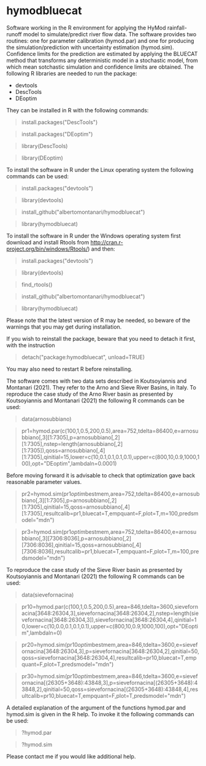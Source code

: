 # hymodbluecat
Software working in the R environment for applying the HyMod rainfall-runoff model to simulate/predict river flow data. The software provides two routines: one for parameter calibration (hymod.par) and one for producing the simulation/prediction with uncertainty estimation (hymod.sim). Confidence limits for the prediction are estimated by applying the BLUECAT method that transforms any deterministic model in a stochastic model, from which mean sotchastic simulation and confidence limits are obtained.
The following R libraries are needed to run the package:
- devtools
- DescTools
- DEoptim 

They can be installed in R with the following commands:

> install.packages("DescTools")

> install.packages("DEoptim")

> library(DescTools)

> library(DEoptim)

To install the software in R under the Linux operating system the following commands can be used:

> install.packages("devtools")

> library(devtools)

> install_github("albertomontanari/hymodbluecat")

> library(hymodbluecat)

To install the software in R under the Windows operating system first download and install Rtools from http://cran.r-project.org/bin/windows/Rtools/) and then:

> install.packages("devtools")

> library(devtools)

> find_rtools()

> install_github("albertomontanari/hymodbluecat")

> library(hymodbluecat)

Please note that the latest version of R may be needed, so beware of the warnings that you may get during installation.

If you wish to reinstall the package, beware that you need to detach it first, with the instruction

> detach("package:hymodbluecat", unload=TRUE)

You may also need to restart R before reinstalling.

The software comes with two data sets described in Koutsoyiannis and Montanari (2021). They refer to the Arno and Sieve River Basins, in Italy.
To reproduce the case study of the Arno River basin as presented by Koutsoyiannis and Montanari (2021) the following R commands can be used:

> data(arnosubbiano)

> pr1=hymod.par(c(100,1,0.5,200,0.5),area=752,tdelta=86400,e=arnosubbiano[,3][1:7305],p=arnosubbiano[,2][1:7305],nstep=length(arnosubbiano[,2][1:7305]),qoss=arnosubbiano[,4][1:7305],qinitial=15,lower=c(10,0.1,0.1,0.1,0.1),upper=c(800,10,0.9,1000,100),opt="DEoptim",lambdaln=0.0001)

Before moving forward it is advisable to check that optimization gave back reasonable parameter values.

> pr2=hymod.sim(pr1$optim$bestmem,area=752,tdelta=86400,e=arnosubbiano[,3][1:7305],p=arnosubbiano[,2][1:7305],qinitial=15,qoss=arnosubbiano[,4][1:7305],resultcalib=pr1,bluecat=T,empquant=F,plot=T,m=100,predsmodel="mdn")

> pr3=hymod.sim(pr1$optim$bestmem,area=752,tdelta=86400,e=arnosubbiano[,3][7306:8036],p=arnosubbiano[,2][7306:8036],qinitial=15,qoss=arnosubbiano[,4][7306:8036],resultcalib=pr1,bluecat=T,empquant=F,plot=T,m=100,predsmodel="mdn")

To reproduce the case study of the Sieve River basin as presented by Koutsoyiannis and Montanari (2021) the following R commands can be used:

> data(sievefornacina)

> pr10=hymod.par(c(100,1,0.5,200,0.5),area=846,tdelta=3600,sievefornacina[3648:26304,3],sievefornacina[3648:26304,2],nstep=length(sievefornacina[3648:26304,3]),sievefornacina[3648:26304,4],qinitial=10,lower=c(10,0.0,0.1,0.1,0.1),upper=c(800,10,0.9,1000,100),opt="DEoptim",lambdaln=0)

> pr20=hymod.sim(pr10$optim$bestmem,area=846,tdelta=3600,e=sievefornacina[3648:26304,3],p=sievefornacina[3648:26304,2],qinitial=50,qoss=sievefornacina[3648:26304,4],resultcalib=pr10,bluecat=T,empquant=F,plot=T,predsmodel="mdn")

> pr30=hymod.sim(pr10$optim$bestmem,area=846,tdelta=3600,e=sievefornacina[(26305+3648):43848,3],p=sievefornacina[(26305+3648):43848,2],qinitial=50,qoss=sievefornacina[(26305+3648):43848,4],resultcalib=pr10,bluecat=T,empquant=F,plot=T,predsmodel="mdn")

A detailed explanation of the argument of the functions hymod.par and hymod.sim is given in the R help. To invoke it the following commands can be used:
> ?hymod.par

> ?hymod.sim

Please contact me if you would like additional help.



